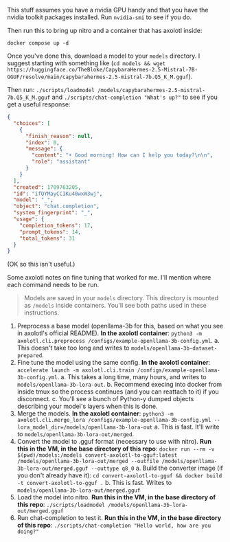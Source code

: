 This stuff assumes you have a nvidia GPU handy and that you have the nvidia toolkit packages installed. Run `nvidia-smi` to see if you do.

Then run this to bring up nitro and a container that has axolotl inside:

```
docker compose up -d
```

Once you've done this, download a model to your `models` directory. I suggest starting with something like (`cd models && wget https://huggingface.co/TheBloke/CapybaraHermes-2.5-Mistral-7B-GGUF/resolve/main/capybarahermes-2.5-mistral-7b.Q5_K_M.gguf`).

Then run: `./scripts/loadmodel /models/capybarahermes-2.5-mistral-7b.Q5_K_M.gguf` and `./scripts/chat-completion "What's up?"` to see if you get a useful response:

```json
{
  "choices": [
    {
      "finish_reason": null,
      "index": 0,
      "message": {
        "content": "☀️ Good morning! How can I help you today?\n\n",
        "role": "assistant"
      }
    }
  ],
  "created": 1709763205,
  "id": "ifQYMayCCIKu40wxW3wj",
  "model": "_",
  "object": "chat.completion",
  "system_fingerprint": "_",
  "usage": {
    "completion_tokens": 17,
    "prompt_tokens": 14,
    "total_tokens": 31
  }
}
```

(OK so this isn't useful.)

Some axolotl notes on fine tuning that worked for me. I'll mention where each command needs to be run.

> Models are saved in your `models` directory. This directory is mounted as `/models` inside containers. You'll see both paths used in these instructions.

1. Preprocess a base model (openllama-3b for this, based on what you see in axolotl's official README). **In the axolotl container**: `python3 -m axolotl.cli.preprocess /configs/example-openllama-3b-config.yml`.
  a. This doesn't take too long and writes to `models/openllama-3b-dataset-prepared`.
2. Fine tune the model using the same config. **In the axolotl container**: `accelerate launch -m axolotl.cli.train /configs/example-openllama-3b-config.yml`.
  a. This takes a long time, many hours, and writes to `models/openllama-3b-lora-out`.
  b. Recommend execing into docker from inside tmux so the process continues (and you can reattach to it) if you disconnect.
  c. You'll see a bunch of Python-y dumped objects describing your model's layers when this is done.
3. Merge the models. **In the axolotl container**: `python3 -m axolotl.cli.merge_lora /configs/example-openllama-3b-config.yml --lora_model_dir=/models/openllama-3b-lora-out`
  a. This is fast. It'll write to `models/openllama-3b-lora-out/merged`.
4. Convert the model to .gguf format (necessary to use with nitro). **Run this in the VM, in the base directory of this repo**: `docker run --rm -v $(pwd)/models:/models convert-axolotl-to-gguf:latest /models/openllama-3b-lora-out/merged --outfile /models/openllama-3b-lora-out/merged.gguf --outtype q8_0`
  a. Build the converter image (if you don't already have it): `cd convert-axolotl-to-gguf && docker build -t convert-axolotl-to-gguf .`
  b. This is fast. Writes to `models/openllama-3b-lora-out/merged.gguf`
5. Load the model into nitro. **Run this in the VM, in the base directory of this repo**: `./scripts/loadmodel /models/openllama-3b-lora-out/merged.gguf`
6. Run chat-completion to test it. **Run this in the VM, in the base directory of this repo**: `./scripts/chat-completion "Hello world, how are you doing?"`
